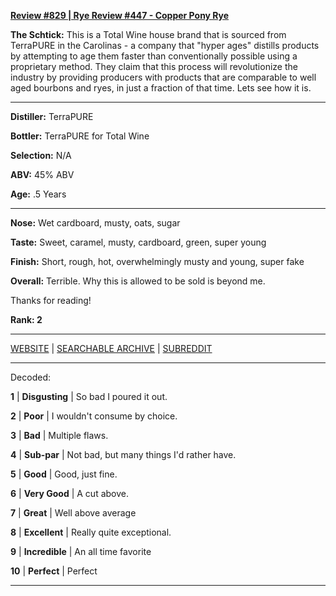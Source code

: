 
[**Review #829 | Rye Review #447 - Copper Pony Rye**]( https://t8ke.review/review-829-copper-pony-rye/)

**The Schtick:** This is a Total Wine house brand that is sourced from TerraPURE in the Carolinas - a company that "hyper ages" distills products by attempting to age them faster than conventionally possible using a proprietary method. They claim that this process will revolutionize the industry by providing producers with products that are comparable to well aged bourbons and ryes, in just a fraction of that time. Lets see how it is. 

-----

**Distiller:** TerraPURE

**Bottler:** TerraPURE for Total Wine

**Selection:** N/A

**ABV:**  45% ABV

**Age:** .5 Years 

-----

**Nose:**  Wet cardboard, musty, oats, sugar

**Taste:** Sweet, caramel, musty, cardboard, green, super young

**Finish:** Short, rough, hot, overwhelmingly musty and young, super fake

**Overall:** Terrible. Why this is allowed to be sold is beyond me.

Thanks for reading!

**Rank: 2**



-----

[WEBSITE](https://t8ke.review) | [SEARCHABLE ARCHIVE](https://t8ke.review/review-archive/) | [SUBREDDIT](https://reddit.com/r/t8kereviews)

-----

Decoded:

**1** | **Disgusting** | So bad I poured it out.

**2** | **Poor** | I wouldn't consume by choice.

**3** | **Bad** | Multiple flaws.

**4** | **Sub-par** | Not bad, but many things I'd rather have.

**5** | **Good** | Good, just fine.

**6** | **Very Good** | A cut above.

**7** | **Great** | Well above average

**8** | **Excellent** | Really quite exceptional.

**9** | **Incredible** | An all time favorite

**10** | **Perfect** | Perfect

----

